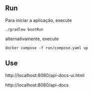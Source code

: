 ## Run

Para iniciar a aplicação, execute

```
./gradlew bootRun
```

alternativamente, execute

```
docker compose -f run/compose.yaml up
```

## Use


http://localhost:8080/api-docs-ui.html

http://localhost:8080/api-docs